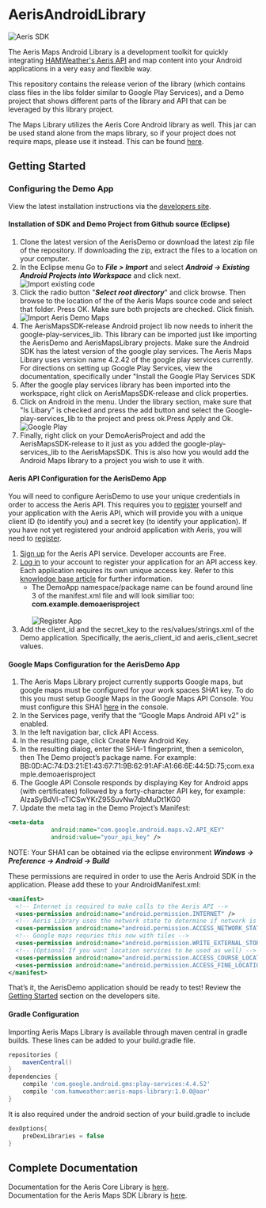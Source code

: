 AerisAndroidLibrary
================
![Aeris SDK](http://www.hamweather.com/blog/wp-content/uploads/2014/05/AerisAndroid-BlogEntryHeader.png)

The Aeris Maps Android Library is a development toolkit for quickly integrating [HAMWeather's Aeris API](http://www.hamweather.com/support/documentation/aeris/) and map content into your Android applications in a very easy and flexible way.

This repository contains the release verion of the library (which contains class files in the libs folder similar to Google Play Services), and a Demo project that shows different parts of the library and API that can be leveraged by this library project. 

The Maps Library utilizes the Aeris Core Android library as well. This jar can be used stand alone from the maps library, so if your project does not require maps, please use it instead. This can be found [here](http://www.hamweather.com/products/aeris-mobile/pricing/). 


## Getting Started 

### Configuring the Demo App 
View the latest installation instructions via the [developers site](http://www.hamweather.com/support/documentation/mobile/android/installation-maps-demo/).


#### Installation of SDK and Demo Project from Github source (Eclipse)

1. Clone the latest version of the AerisDemo or download the latest zip file of the repository. If downloading the zip, extract the files to a location on your computer.
2. In the Eclipse menu Go to **_File > Import_** and select **_Android -> Existing Android Projects into Workspace_** and click next.<br/>
![Import existing code](http://www.hamweather.com/images/docs/aeris-android/import_existing_code.png) 
3. Click the radio button "**_Select root directory_**" and click browse. Then browse to the location of the of the Aeris Maps source code and select that folder. Press OK. Make sure both projects are checked. Click finish.<br/>
![Import Aeris Demo Maps](http://www.hamweather.com/images/docs/aeris-android/import_aerisdemo_maps.png)
4. The AerisMapsSDK-release Android project lib now needs to inherit the google-play-services_lib.  This library can be imported just like importing the AerisDemo and AerisMapsLibrary projects. Make sure the Android SDK has the latest version of the google play services. The Aeris Maps Library uses version name 4.2.42 of the google play services currently. For directions on setting up Google Play Services, view the documentation, specifically under "Install the Google Play Services SDK
5. After the google play services library has been imported into the workspace, right click on AerisMapsSDK-release and click properties.
6. Click on Android in the menu. Under the library section, make sure that "Is Libary"  is checked and press the add button and select the Google-play-services_lib to the project and press ok.Press Apply and Ok.<br/>
![Google Play](http://www.hamweather.com/images/docs/aeris-android/google_play.png)
7. Finally, right click on your DemoAerisProject and add the AerisMapsSDK-release to it just as you added the google-play-services_lib to the AerisMapsSDK. This is also how you would add the Android Maps library to a project you wish to use it with.

#### Aeris API Configuration for the AerisDemo App
You will need to configure AerisDemo to use your unique credentials in order to access the Aeris API. This requires you to [register](http://www.hamweather.com/support/documentation/aeris/) yourself and your application with the Aeris API, which will provide you with a unique client ID (to identify you) and a secret key (to identify your application). If you have not yet registered your android application with Aeris, you will need to [register](http://www.hamweather.com/support/documentation/aeris/).

1. [Sign up](http://www.hamweather.com/products/aeris-api/pricing/) for the Aeris API service. Developer accounts are Free.
2. [Log in](http://www.hamweather.com/account/member) to your account to register your application for an API access key. Each application requires its own unique access key. Refer to this [knowledge base article](http://helpdesk.hamweather.com/entries/20793392-How-do-I-access-the-Aeris-API-now-that-I-ve-signed-up-for-an-account-) for further information.
   * The DemoApp namespace/package name can be found around line 3 of the manifest.xml file and will look similiar too: **com.example.demoaerisproject**<br/><br/>![Register App](http://www.hamweather.com/blog/wp-content/uploads/2014/05/API_KEYS1.png)<br/>
3. Add the client_id and the secret_key to the res/values/strings.xml of the Demo application. Specifically, the aeris_client_id and aeris_client_secret values.

#### Google Maps Configuration for the AerisDemo App
1. The Aeris Maps Library project currently supports Google maps, but google maps must be configured for your work spaces SHA1 key. To do this you must setup Google Maps in the Google Maps API Console. You must configure this SHA1 [here](https://code.google.com/apis/console/?noredirect) in the console. 
2. In the Services page, verify that the “Google Maps Android API v2” is enabled.
3. In the left navigation bar, click API Access.
4. In the resulting page, click Create New Android Key.
5. In the resulting dialog, enter the SHA-1 fingerprint, then a semicolon, then The Demo project’s package name. For example:<br>BB:0D:AC:74:D3:21:E1:43:67:71:9B:62:91:AF:A1:66:6E:44:5D:75;com.example.demoaerisproject<br>
6. The Google API Console responds by displaying Key for Android apps (with certificates) followed by a forty-character API key, for example:<br>AIzaSyBdVl-cTICSwYKrZ95SuvNw7dbMuDt1KG0<br>
7. Update the meta tag in the Demo Project’s Manifest:
``` xml
<meta-data
            android:name="com.google.android.maps.v2.API_KEY"
            android:value="your_api_key" />
```
NOTE: Your SHA1 can be obtained via the eclipse environment **_Windows -> Preference -> Android -> Build_**

These permissions are required in order to use the Aeris Android SDK in the application. Please add these to your AndroidManifest.xml:
``` xml
<manifest>
  <!-- Internet is required to make calls to the Aeris API -->
  <uses-permission android:name="android.permission.INTERNET" />
  <!-- Aeris Library uses the network state to determine if network is availabe to make calls  -->
  <uses-permission android:name="android.permission.ACCESS_NETWORK_STATE" />
  <!-- Google maps requries this now with tiles -->
  <uses-permission android:name="android.permission.WRITE_EXTERNAL_STORAGE" />
  <!-- (Optional If you want location services to be used as well) -->
  <uses-permission android:name="android.permission.ACCESS_COURSE_LOCATION" />
  <uses-permission android:name="android.permission.ACCESS_FINE_LOCATION" />
</manifest>
```
That’s it, the AerisDemo application should be ready to test! Review the [Getting Started](http://www.hamweather.com/support/documentation/mobile/android/starting/) section on the developers site.


#### Gradle Configuration
Importing Aeris Maps Library is available through maven central in gradle builds. These lines can be added to your build.gradle file. 
``` groovy 
repositories {
    mavenCentral()
}
dependencies {
    compile 'com.google.android.gms:play-services:4.4.52'
    compile 'com.hamweather:aeris-maps-library:1.0.0@aar'
}
```
It is also required under the android section of your build.gradle to include 
``` groovy 
dexOptions{
    preDexLibraries = false
}
```

## Complete Documentation 

Documentation for the Aeris Core Library is [here](http://www.hamweather.com/docs/android/Aeris/).<br/>
Documentation for the Aeris Maps SDK Library is [here](http://www.hamweather.com/docs/android/AerisMap/).


